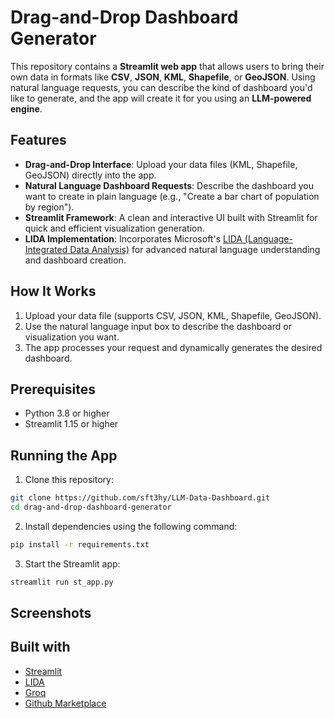# Drag-and-Drop Dashboard Generator

This repository contains a **Streamlit web app** that allows users to bring their own data in formats like **CSV**, **JSON**, **KML**, **Shapefile**, or **GeoJSON**. Using natural language requests, you can describe the kind of dashboard you'd like to generate, and the app will create it for you using an **LLM-powered engine**.

## Features

- **Drag-and-Drop Interface**: Upload your data files (KML, Shapefile, GeoJSON) directly into the app.  
- **Natural Language Dashboard Requests**: Describe the dashboard you want to create in plain language (e.g., "Create a bar chart of population by region").  
- **Streamlit Framework**: A clean and interactive UI built with Streamlit for quick and efficient visualization generation.  
- **LIDA Implementation**: Incorporates Microsoft's [LIDA (Language-Integrated Data Analysis)](https://microsoft.github.io/lida/) for advanced natural language understanding and dashboard creation.  

## How It Works

1. Upload your data file (supports CSV, JSON, KML, Shapefile, GeoJSON).  
2. Use the natural language input box to describe the dashboard or visualization you want.  
3. The app processes your request and dynamically generates the desired dashboard.  

## Prerequisites

- Python 3.8 or higher  
- Streamlit 1.15 or higher  

## Running the App

1. Clone this repository:
```bash
git clone https://github.com/sft3hy/LLM-Data-Dashboard.git
cd drag-and-drop-dashboard-generator
```
2. Install dependencies using the following command:  
```bash
pip install -r requirements.txt
```
3. Start the Streamlit app:
```bash
streamlit run st_app.py
```

## Screenshots

## Built with
- [Streamlit](https://streamlit.io/)
- [LIDA](https://microsoft.github.io/lida/)
- [Groq](https://groq.com/)
- [Github Marketplace](https://github.com/marketplace)